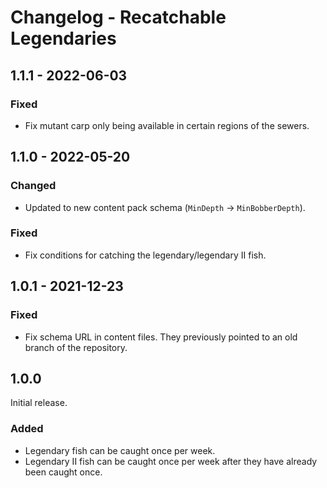 # Changelog - Recatchable Legendaries

## 1.1.1 - 2022-06-03

### Fixed

- Fix mutant carp only being available in certain regions of the sewers.

## 1.1.0 - 2022-05-20

### Changed

- Updated to new content pack schema (`MinDepth` -> `MinBobberDepth`).

### Fixed

- Fix conditions for catching the legendary/legendary II fish.

## 1.0.1 - 2021-12-23

### Fixed

- Fix schema URL in content files. They previously pointed to an old branch of the repository.

## 1.0.0

Initial release.

### Added

- Legendary fish can be caught once per week.
- Legendary II fish can be caught once per week after they have already been caught once.
